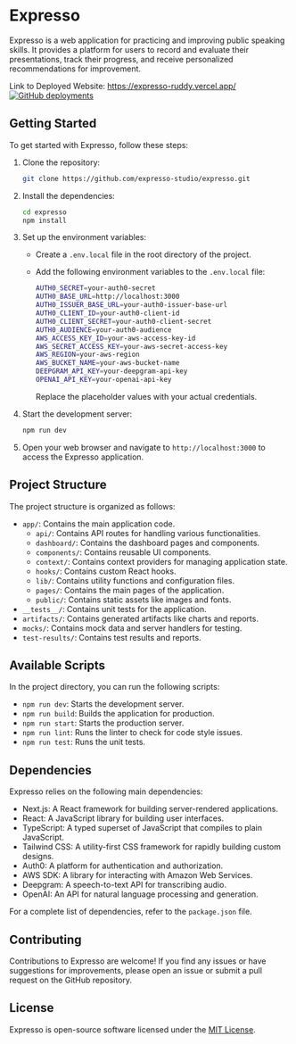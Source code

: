 # Expresso

Expresso is a web application for practicing and improving public speaking skills. It provides a platform for users to record and evaluate their presentations, track their progress, and receive personalized recommendations for improvement.

Link to Deployed Website: https://expresso-ruddy.vercel.app/
[![GitHub deployments](https://img.shields.io/github/deployments/peicasey/expresso/production?style=flat-square&label=vercel%20deployment)](https://expresso-ruddy.vercel.app/)

## Getting Started

To get started with Expresso, follow these steps:

1. Clone the repository:

   ```bash
   git clone https://github.com/expresso-studio/expresso.git
   ```

2. Install the dependencies:

   ```bash
   cd expresso
   npm install
   ```

3. Set up the environment variables:

   - Create a `.env.local` file in the root directory of the project.
   - Add the following environment variables to the `.env.local` file:

     ```bash
     AUTH0_SECRET=your-auth0-secret
     AUTH0_BASE_URL=http://localhost:3000
     AUTH0_ISSUER_BASE_URL=your-auth0-issuer-base-url
     AUTH0_CLIENT_ID=your-auth0-client-id
     AUTH0_CLIENT_SECRET=your-auth0-client-secret
     AUTH0_AUDIENCE=your-auth0-audience
     AWS_ACCESS_KEY_ID=your-aws-access-key-id
     AWS_SECRET_ACCESS_KEY=your-aws-secret-access-key
     AWS_REGION=your-aws-region
     AWS_BUCKET_NAME=your-aws-bucket-name
     DEEPGRAM_API_KEY=your-deepgram-api-key
     OPENAI_API_KEY=your-openai-api-key
     ```

     Replace the placeholder values with your actual credentials.

4. Start the development server:

   ```bash
   npm run dev
   ```

5. Open your web browser and navigate to `http://localhost:3000` to access the Expresso application.

## Project Structure

The project structure is organized as follows:

- `app/`: Contains the main application code.
  - `api/`: Contains API routes for handling various functionalities.
  - `dashboard/`: Contains the dashboard pages and components.
  - `components/`: Contains reusable UI components.
  - `context/`: Contains context providers for managing application state.
  - `hooks/`: Contains custom React hooks.
  - `lib/`: Contains utility functions and configuration files.
  - `pages/`: Contains the main pages of the application.
  - `public/`: Contains static assets like images and fonts.
- `__tests__/`: Contains unit tests for the application.
- `artifacts/`: Contains generated artifacts like charts and reports.
- `mocks/`: Contains mock data and server handlers for testing.
- `test-results/`: Contains test results and reports.

## Available Scripts

In the project directory, you can run the following scripts:

- `npm run dev`: Starts the development server.
- `npm run build`: Builds the application for production.
- `npm run start`: Starts the production server.
- `npm run lint`: Runs the linter to check for code style issues.
- `npm run test`: Runs the unit tests.

## Dependencies

Expresso relies on the following main dependencies:

- Next.js: A React framework for building server-rendered applications.
- React: A JavaScript library for building user interfaces.
- TypeScript: A typed superset of JavaScript that compiles to plain JavaScript.
- Tailwind CSS: A utility-first CSS framework for rapidly building custom designs.
- Auth0: A platform for authentication and authorization.
- AWS SDK: A library for interacting with Amazon Web Services.
- Deepgram: A speech-to-text API for transcribing audio.
- OpenAI: An API for natural language processing and generation.

For a complete list of dependencies, refer to the `package.json` file.

## Contributing

Contributions to Expresso are welcome! If you find any issues or have suggestions for improvements, please open an issue or submit a pull request on the GitHub repository.

## License

Expresso is open-source software licensed under the [MIT License](https://opensource.org/licenses/MIT).
